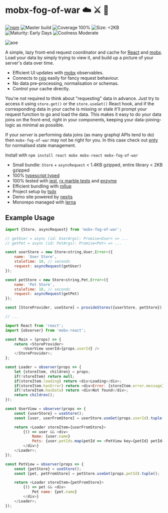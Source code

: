 # mobx-fog-of-war ☁️ ⚔️ 🤯

[![npm](https://img.shields.io/npm/v/mobx-fog-of-war.svg)](https://www.npmjs.com/package/mobx-fog-of-war) ![Master build](https://github.com/92green/mobx-fog-of-war/workflows/CI/badge.svg?branch=master) ![Coverage 100%](https://img.shields.io/badge/coverage-100%25-green) ![Size: <2KB](https://img.shields.io/badge/Size-<2KB-blue) ![Maturity: Early Days](https://img.shields.io/badge/Maturity-Early%20days-yellow) ![Coolness Moderate](https://img.shields.io/badge/Coolness-Moderate-blue) 

![aoe](https://user-images.githubusercontent.com/345320/91411571-ddf2da80-e88b-11ea-8de7-c0f3462991f4.gif)

A simple, lazy front-end request coordinator and cache for [React](https://reactjs.org/) and [mobx](https://mobx.js.org/). Load your data by simply trying to view it, and build up a picture of your server's data over time.

- Efficient UI updates with [mobx](https://mobx.js.org/) observables.
- Connects to [rxjs](https://rxjs-dev.firebaseapp.com/) easily for fancy request behaviour.
- No data pre-processing, normalisation or schemas.
- Control your cache directly.

You're not required to think about "requesting" data in advance. Just try to access it using `store.get()` or the `store.useGet()` React hook, and if the corresponding data in your cache is missing or stale it'll prompt your request function to go and load the data. This makes it easy to do your data joins on the front-end, right in your components, keeping your data-joining-logic as minimal as possible.

If your _server_ is performing data joins (as many graphql APIs tend to do) then `mobx-fog-of-war` may not be right for you. In this case check out [enty](https://github.com/92green/enty) for normalised state management.

Install with `npm install react mobx mobx-react mobx-fog-of-war`

- Small bundle: `Store` + `asyncRequest` < 1.4KB gzipped, entire library < 2KB gzipped
- 100% [typescript typed](https://www.typescriptlang.org/)
- 100% tested with [jest](https://jestjs.io/), [rx marble tests](https://rxjs-dev.firebaseapp.com/guide/testing/internal-marble-tests) and [enzyme](https://github.com/enzymejs/enzyme)
- Efficient bundling with [rollup](https://rollupjs.org/guide/en/)
- Project setup by [tsdx](https://tsdx.io/)
- Demo site powered by [nextjs](https://nextjs.org/)
- Monorepo managed with [lerna](https://github.com/lerna/lerna)

## Example Usage

```js
import {Store, asyncRequest} from 'mobx-fog-of-war';

// getUser = async (id: UserArgs): Promise<User> => ...
// getPet = async (id: PetArgs): Promise<Pet> => ...

const userStore = new Store<string,User,Error>({
    name: 'User Store',
    staleTime: 10, // seconds
    request: asyncRequest(getUser)
});

const petStore = new Store<string,Pet,Error>({
    name: 'Pet Store',
    staleTime: 10, // seconds
    request: asyncRequest(getPet)
});

const [StoreProvider, useStore] = provideStores({userStore, petStore});

// ...

import React from 'react';
import {observer} from 'mobx-react';

const Main = (props) => {
    return <StoreProvider>
        <UserView userId={props.userId} />
    </StoreProvider>;
};

const Loader = observer(props => {
    let {storeItem, children} = props;
    if(!storeItem) return null;
    if(storeItem.loading) return <div>Loading</div>;
    if(storeItem.hasError) return <div>Error: {storeItem.error.message}</div>;
    if(!storeItem.hasData) return <div>Not found</div>;
    return children();
});

const UserView = observer(props => {
    const {userStore} = useStore();
    const [user, userFromStore] = userStore.useGet(props.userId).tuple();

    return <Loader storeItem={userFromStore}>
        {() => user && <div>
            Name: {user.name}
            Pets: {user.petIds.map(petId => <PetView key={petId} petId={petId} />)}
        </div>}
    </Loader>;
});

const PetView = observer(props => {
    const {petStore} = useStore();
    const [pet, petFromStore] = petStore.useGet(props.petId).tuple();

    return <Loader storeItem={petFromStore}>
        {() => pet && <div>
            Pet name: {pet.name}
        </div>}
    </Loader>;
});
```
